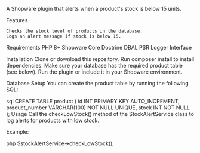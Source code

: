 A Shopware plugin that alerts when a product's stock is below 15 units.

Features

    Checks the stock level of products in the database.
    Logs an alert message if stock is below 15.

Requirements
    PHP 8+
    Shopware Core
    Doctrine DBAL
    PSR Logger Interface

Installation
    Clone or download this repository.
    Run composer install to install dependencies.
    Make sure your database has the required product table (see below).
    Run the plugin or include it in your Shopware environment.

Database Setup
You can create the product table by running the following SQL:

sql
CREATE TABLE product (
    id INT PRIMARY KEY AUTO_INCREMENT,
    product_number VARCHAR(100) NOT NULL UNIQUE,
    stock INT NOT NULL
);
Usage
Call the checkLowStock() method of the StockAlertService class to log alerts for products with low stock.

Example:

php
$stockAlertService->checkLowStock();
